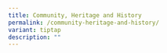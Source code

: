 ```yaml
---
title: Community, Heritage and History
permalink: /community-heritage-and-history/
variant: tiptap
description: ""
---
```

